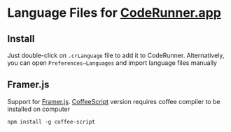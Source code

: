 # Language Files for [CodeRunner.app](https://coderunnerapp.com/)

## Install
Just double-click on `.crLanguage` file to add it to CodeRunner. Alternatively, you can open `Preferences→Languages` and import language files manually

## Framer.js
Support for [Framer.js](http://framerjs.com/). 
[CoffeeScript](http://coffeescript.org/) version requires coffee compiler to be installed on computer
```
npm install -g coffee-script
```